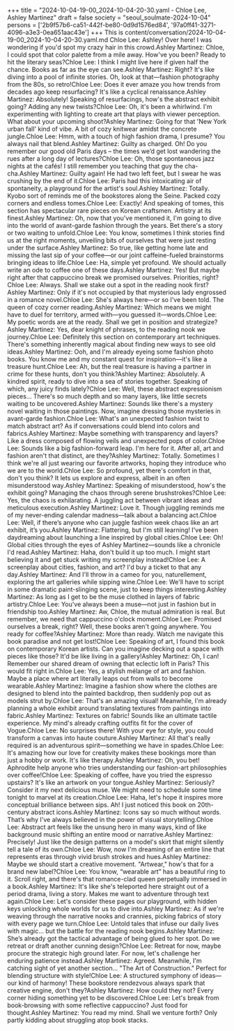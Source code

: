 +++
title = "2024-10-04-19-00_2024-10-04-20-30.yaml - Chloe Lee, Ashley Martinez"
draft = false
society = "seoul_soulmate-2024-10-04"
persons = ['2b9f57b6-ca51-442f-be80-0d9d1576ed84', '97a0ff41-3271-4096-a3e3-0ea651aac43e']
+++
This is content/conversation/2024-10-04-19-00_2024-10-04-20-30.yaml.md
Chloe Lee: Ashley! Over here! I was wondering if you'd spot my crazy hair in this crowd.Ashley Martinez: Chloe, I could spot that color palette from a mile away. How've you been? Ready to hit the literary seas?Chloe Lee: I think I might live here if given half the chance. Books as far as the eye can see.Ashley Martinez: Right? It's like diving into a pool of infinite stories. Oh, look at that—fashion photography from the 80s, so retro!Chloe Lee: Does it ever amaze you how trends from decades ago keep resurfacing? It's like a cyclical renaissance.Ashley Martinez: Absolutely! Speaking of resurfacings, how's the abstract exhibit going? Adding any new twists?Chloe Lee: Oh, it's been a whirlwind. I'm experimenting with lighting to create art that plays with viewer perception. What about your upcoming shoot?Ashley Martinez: Going for that 'New York urban fall' kind of vibe. A bit of cozy knitwear amidst the concrete jungle.Chloe Lee: Hmm, with a touch of high fashion drama, I presume? You always nail that blend.Ashley Martinez: Guilty as charged. Oh! Do you remember our good old Paris days – the times we’d get lost wandering the rues after a long day of lectures?Chloe Lee: Oh, those spontaneous jazz nights at the cafés! I still remember you teaching that guy the cha-cha.Ashley Martinez: Guilty again! He had two left feet, but I swear he was crushing by the end of it.Chloe Lee: Paris had this intoxicating air of spontaneity, a playground for the artist's soul.Ashley Martinez: Totally. Kyobo sort of reminds me of the bookstores along the Seine. Packed cozy corners and endless tomes.Chloe Lee: Exactly! And speaking of tomes, this section has spectacular rare pieces on Korean craftsmen. Artistry at its finest.Ashley Martinez: Oh, now that you've mentioned it, I'm going to dive into the world of avant-garde fashion through the years. Bet there's a story or two waiting to unfold.Chloe Lee: You know, sometimes I think stories find us at the right moments, unveiling bits of ourselves that were just resting under the surface.Ashley Martinez: So true, like getting home late and missing the last sip of your coffee—or our joint caffeine-fueled brainstorms bringing ideas to life.Chloe Lee: Ha, simple yet profound. We should actually write an ode to coffee one of these days.Ashley Martinez: Yes! But maybe right after that cappuccino break we promised ourselves. Priorities, right?Chloe Lee: Always. Shall we stake out a spot in the reading nook first?Ashley Martinez: Only if it's not occupied by that mysterious lady engrossed in a romance novel.Chloe Lee: She's always here—or so I've been told. The queen of cozy corner reading.Ashley Martinez: Which means we might have to duel for territory, armed with—you guessed it—words.Chloe Lee: My poetic words are at the ready. Shall we get in position and strategize?Ashley Martinez: Yes, dear knight of phrases, to the reading nook we journey.Chloe Lee: Definitely this section on contemporary art techniques. There's something inherently magical about finding new ways to see old ideas.Ashley Martinez: Ooh, and I'm already eyeing some fashion photo books. You know me and my constant quest for inspiration—it's like a treasure hunt.Chloe Lee: Ah, but the real treasure is having a partner in crime for these hunts, don't you think?Ashley Martinez: Absolutely. A kindred spirit, ready to dive into a sea of stories together. Speaking of which, any juicy finds lately?Chloe Lee: Well, these abstract expressionism pieces... There's so much depth and so many layers, like little secrets waiting to be uncovered.Ashley Martinez: Sounds like there's a mystery novel waiting in those paintings. Now, imagine dressing those mysteries in avant-garde fashion.Chloe Lee: What's an unexpected fashion twist to match abstract art? As if conversations could blend into colors and fabrics.Ashley Martinez: Maybe something with transparency and layers? Like a dress composed of flowing veils and unexpected pops of color.Chloe Lee: Sounds like a big fashion-forward leap. I'm here for it. After all, art and fashion aren't that distinct, are they?Ashley Martinez: Totally. Sometimes I think we're all just wearing our favorite artworks, hoping they introduce who we are to the world.Chloe Lee: So profound, yet there's comfort in that, don't you think? It lets us explore and express, albeit in an often misunderstood way.Ashley Martinez: Speaking of misunderstood, how's the exhibit going? Managing the chaos through serene brushstrokes?Chloe Lee: Yes, the chaos is exhilarating. A juggling act between vibrant ideas and meticulous execution.Ashley Martinez: Love it. Though juggling reminds me of my never-ending calendar madness—talk about a balancing act.Chloe Lee: Well, if there’s anyone who can juggle fashion week chaos like an art exhibit, it’s you.Ashley Martinez: Flattering, but I'm still learning! I've been daydreaming about launching a line inspired by global cities.Chloe Lee: Oh! Global cities through the eyes of Ashley Martinez—sounds like a chronicle I'd read.Ashley Martinez: Haha, don't build it up too much. I might start believing it and get stuck writing my screenplay instead!Chloe Lee: A screenplay about cities, fashion, and art? I'd buy a ticket to that any day.Ashley Martinez: And I'll throw in a cameo for you, naturellement, exploring the art galleries while sipping wine.Chloe Lee: We'll have to script in some dramatic paint-slinging scene, just to keep things interesting.Ashley Martinez: As long as I get to be the muse clothed in layers of fabric artistry.Chloe Lee: You've always been a muse—not just in fashion but in friendship too.Ashley Martinez: Aw, Chloe, the mutual admiration is real. But remember, we need that cappuccino o'clock moment.Chloe Lee: Promised ourselves a break, right? Well, these books aren't going anywhere. You ready for coffee?Ashley Martinez: More than ready. Watch me navigate this book paradise and not get lost!Chloe Lee: Speaking of art, I found this book on contemporary Korean artists. Can you imagine decking out a space with pieces like those? It'd be like living in a gallery!Ashley Martinez: Oh, I can! Remember our shared dream of owning that eclectic loft in Paris? This would fit right in.Chloe Lee: Yes, a stylish mélange of art and fashion. Maybe a place where art literally leaps out from walls to become wearable.Ashley Martinez: Imagine a fashion show where the clothes are designed to blend into the painted backdrop, then suddenly pop out as models strut by.Chloe Lee: That's an amazing visual! Meanwhile, I'm already planning a whole exhibit around translating textures from paintings into fabric.Ashley Martinez: Textures on fabric! Sounds like an ultimate tactile experience. My mind's already crafting outfits fit for the cover of Vogue.Chloe Lee: No surprises there! With your eye for style, you could transform a canvas into haute couture.Ashley Martinez: All that's really required is an adventurous spirit—something we have in spades.Chloe Lee: It's amazing how our love for creativity makes these bookings more than just a hobby or work. It's like therapy.Ashley Martinez: Oh, you bet! Aphrodite help anyone who tries understanding our fashion-art philosophies over coffee!Chloe Lee: Speaking of coffee, have you tried the espresso upstairs? It's like an artwork on your tongue.Ashley Martinez: Seriously? Consider it my next delicious muse. We might need to schedule some time tonight to marvel at its creation.Chloe Lee: Haha, let's hope it inspires more conceptual brilliance between sips. Ah! I just noticed this book on 20th-century abstract icons.Ashley Martinez: Icons say so much without words. That’s why I've always believed in the power of visual storytelling.Chloe Lee: Abstract art feels like the unsung hero in many ways, kind of like background music shifting an entire mood or narrative.Ashley Martinez: Precisely! Just like the design patterns on a model's skirt that might silently tell a tale of its own.Chloe Lee: Wow, now I'm dreaming of an entire line that represents eras through vivid brush strokes and hues.Ashley Martinez: Maybe we should start a creative movement. "Artwear," how's that for a brand new label?Chloe Lee: You know, “wearable art” has a beautiful ring to it. Scroll right, and there's that romance-clad queen perpetually immersed in a book.Ashley Martinez: It's like she's teleported here straight out of a period drama, living a story. Makes me want to adventure through text again.Chloe Lee: Let's consider these pages our playground, with hidden keys unlocking whole worlds for us to dive into.Ashley Martinez: As if we're weaving through the narrative nooks and crannies, picking fabrics of story with every page we turn.Chloe Lee: Untold tales that infuse our daily lives with magic... but the battle for the reading nook begins.Ashley Martinez: She’s already got the tactical advantage of being glued to her spot. Do we retreat or draft another cunning design?Chloe Lee: Retreat for now, maybe procure the strategic high ground later. For now, let's challenge her enduring patience instead.Ashley Martinez: Agreed. Meanwhile, I'm catching sight of yet another section... "The Art of Construction." Perfect for blending structure with style!Chloe Lee: A structured symphony of ideas—our kind of harmony! These bookstore rendezvous always spark that creative engine, don't they?Ashley Martinez: How could they not? Every corner hiding something yet to be discovered.Chloe Lee: Let's break from book-browsing with some reflective cappuccino? Just food for thought.Ashley Martinez: You read my mind. Shall we venture forth? Only partly kidding about struggling atop book stacks.